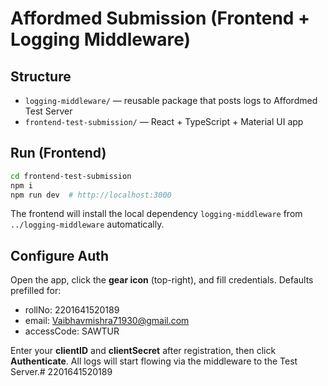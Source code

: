 # Affordmed Submission (Frontend + Logging Middleware)

## Structure
- `logging-middleware/` — reusable package that posts logs to Affordmed Test Server
- `frontend-test-submission/` — React + TypeScript + Material UI app

## Run (Frontend)
```bash
cd frontend-test-submission
npm i
npm run dev  # http://localhost:3000
```
The frontend will install the local dependency `logging-middleware` from `../logging-middleware` automatically.

## Configure Auth
Open the app, click the **gear icon** (top-right), and fill credentials.
Defaults prefilled for:
- rollNo: 2201641520189
- email: Vaibhavmishra71930@gmail.com
- accessCode: SAWTUR

Enter your **clientID** and **clientSecret** after registration, then click **Authenticate**.
All logs will start flowing via the middleware to the Test Server.#   2 2 0 1 6 4 1 5 2 0 1 8 9  
 